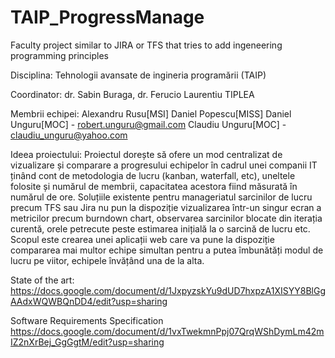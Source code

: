 # TAIP_ProgressManage
Faculty project similar to JIRA or TFS that tries to add ingeneering programming principles


Disciplina: Tehnologii avansate de ingineria programării (TAIP)

Coordinator: dr. Sabin Buraga, dr. Ferucio Laurentiu TIPLEA  
  
Membrii echipei:
Alexandru Rusu[MSI]
Daniel Popescu[MISS]
Daniel Unguru[MOC]  - robert.unguru@gmail.com
Claudiu Unguru[MOC] - claudiu_unguru@yahoo.com

Ideea proiectului:
Proiectul dorește să ofere un mod centralizat de vizualizare și comparare a progresului echipelor în cadrul unei companii IT ținând cont de metodologia de lucru (kanban, waterfall, etc), uneltele folosite și numărul de membrii, capacitatea acestora fiind măsurată în numărul de ore. 
Soluțiile existente pentru manageriatul sarcinilor de lucru precum TFS sau Jira nu pun la dispoziție vizualizarea într-un singur ecran a metricilor precum burndown chart, observarea sarcinilor blocate din iterația curentă, orele petrecute peste estimarea inițială la o sarcină de lucru etc. Scopul este crearea unei aplicații web care va pune la dispoziție compararea mai multor echipe simultan pentru a putea îmbunătăți modul de lucru pe viitor, echipele învățând una de la alta.

State of the art: 
https://docs.google.com/document/d/1JxpyzskYu9dUD7hxpzA1XISYY8BlGgAAdxWQWBQnDD4/edit?usp=sharing

Software Requirements Specification
https://docs.google.com/document/d/1vxTwekmnPpj07QrqWShDymLm42mIZ2nXrBej_GgGgtM/edit?usp=sharing
